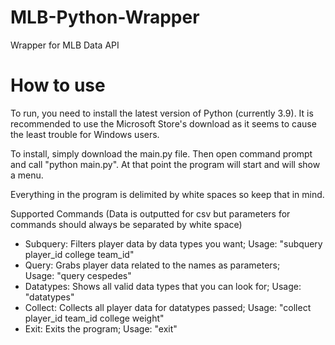 # MLB-Python-Wrapper
Wrapper for MLB Data API

# How to use
To run, you need to install the latest version of Python (currently 3.9). It is recommended to use the Microsoft Store's download as it seems to cause the least trouble for Windows users.

To install, simply download the main.py file. Then open command prompt and call "python main.py". At that point the program will start and will show a menu.

Everything in the program is delimited by white spaces so keep that in mind.

Supported Commands (Data is outputted for csv but parameters for commands should always be separated by white space)

- Subquery: Filters player data by data types you want; 
  Usage: "subquery player_id college team_id"
- Query: Grabs player data related to the names as parameters;  
  Usage: "query cespedes"
- Datatypes: Shows all valid data types that you can look for; 
  Usage: "datatypes"
- Collect: Collects all player data for datatypes passed; 
  Usage: "collect player_id team_id college weight"
- Exit: Exits the program; 
  Usage: "exit"
